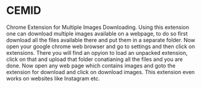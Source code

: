# CEMID
Chrome Extension for Multiple Images Downloading.
Using this extension one can download multiple images available on a webpage, to do so first download all the files available there and put them in a separate folder.
Now open your google chrome web browser and go to settings and then click on extensions.
There you will find an opyion to load an unpacked extension, click on that and upload that folder conatianing all the files and you are done.
Now open any web page which contains images and goto the extension for download and click on download images.
This extension even works on websites like Instagram etc.
